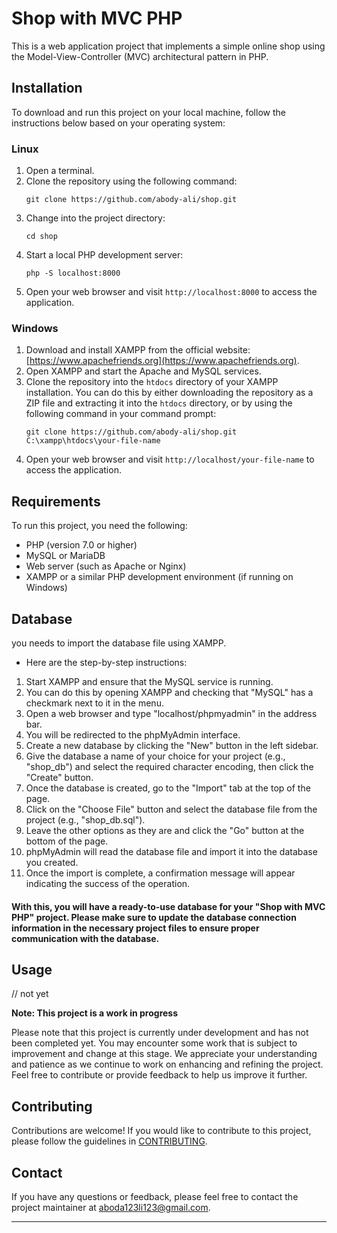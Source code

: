 

# Shop with MVC PHP

This is a web application project that implements a simple online shop using the Model-View-Controller (MVC) architectural pattern in PHP.

## Installation

To download and run this project on your local machine, follow the instructions below based on your operating system:

### Linux

1. Open a terminal.
2. Clone the repository using the following command:
   ```
   git clone https://github.com/abody-ali/shop.git
   ```
3. Change into the project directory:
   ```
   cd shop
   ```
4. Start a local PHP development server:
   ```
   php -S localhost:8000
   ```
5. Open your web browser and visit `http://localhost:8000` to access the application.

### Windows

1. Download and install XAMPP from the official website: [https://www.apachefriends.org](https://www.apachefriends.org).
2. Open XAMPP and start the Apache and MySQL services.
3. Clone the repository into the `htdocs` directory of your XAMPP installation. You can do this by either downloading the repository as a ZIP file and extracting it into the `htdocs` directory, or by using the following command in your command prompt:
   ```
   git clone https://github.com/abody-ali/shop.git C:\xampp\htdocs\your-file-name
   ```
4. Open your web browser and visit `http://localhost/your-file-name` to access the application.

## Requirements

To run this project, you need the following:

- PHP (version 7.0 or higher)
- MySQL or MariaDB
- Web server (such as Apache or Nginx)
- XAMPP or a similar PHP development environment (if running on Windows)

## Database
you needs to import the database file using XAMPP. 
- Here are the step-by-step instructions:

1. Start XAMPP and ensure that the MySQL service is running. 
2. You can do this by opening XAMPP and checking that "MySQL" has a checkmark next to it in the menu.
3. Open a web browser and type "localhost/phpmyadmin" in the address bar.
4. You will be redirected to the phpMyAdmin interface.
5. Create a new database by clicking the "New" button in the left sidebar.
6. Give the database a name of your choice for your project (e.g., "shop_db") and select the required character encoding, then click the 
   "Create" button.
7. Once the database is created, go to the "Import" tab at the top of the page.
8. Click on the "Choose File" button and select the database file from the project (e.g., "shop_db.sql").
9. Leave the other options as they are and click the "Go" button at the bottom of the page.
10. phpMyAdmin will read the database file and import it into the database you created.
11. Once the import is complete, a confirmation message will appear indicating the success of the operation.
    
#### With this, you will have a ready-to-use database for your "Shop with MVC PHP" project. Please make sure to update the database connection information in the necessary project files to ensure proper communication with the database.

## Usage



// not yet

**Note: This project is a work in progress**

Please note that this project is currently under development and has not been completed yet. You may encounter some work that is subject to improvement and change at this stage. We appreciate your understanding and patience as we continue to work on enhancing and refining the project. Feel free to contribute or provide feedback to help us improve it further.


## Contributing

Contributions are welcome! If you would like to contribute to this project, please follow the guidelines in [CONTRIBUTING](CONTRIBUTING.md).

## Contact

If you have any questions or feedback, please feel free to contact the project maintainer at [aboda123li123@gmail.com](mailto:aboda123li123@gmail.com).

---
